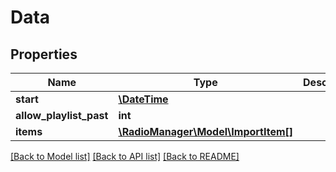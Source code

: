 # Data

## Properties
Name | Type | Description | Notes
------------ | ------------- | ------------- | -------------
**start** | [**\DateTime**](\DateTime.md) |  | [optional] 
**allow_playlist_past** | **int** |  | [optional] 
**items** | [**\RadioManager\Model\ImportItem[]**](ImportItem.md) |  | [optional] 

[[Back to Model list]](../README.md#documentation-for-models) [[Back to API list]](../README.md#documentation-for-api-endpoints) [[Back to README]](../README.md)



